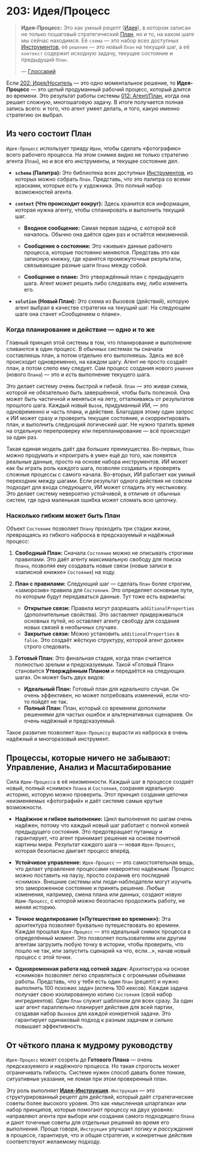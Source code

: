 # 203: Идея/Процесс

> **Идея-Процесс:** Это как умный рецепт ([Идея](./101_concept_idea.md)), в котором записан не только пошаговый стратегический [План](./012_agent_plan.md), но и то, на каком шаге мы сейчас находимся. Её `схема` — это набор всех доступных [Инструментов](./002_agent_tool.md), её `решение` — это _новый_ `План` на текущий шаг, а её `контекст` содержит исходную задачу, текущее состояние и предыдущий `План`.
>
> — [Глоссарий](./000_glossary.md)



Если [202: Идея/Носитель](./202_idea_vessel.md) — это одно моментальное решение, то **Идея-Процесс** — это целый продуманный рабочий процесс, который длится во времени. Это результат работы системы [012: Агент/План](./012_agent_plan.md), когда она решает сложную, многошаговую задачу. В итоге получается полная запись всего: и того, что агент умеет делать, и того, какую именно стратегию он выбрал.

## Из чего состоит План

`Идея-Процесс` использует триаду `Идеи`, чтобы сделать «фотографию» всего рабочего процесса. На этом снимке видно не только стратегию агента (`План`), но и все его инструменты, и текущее состояние дел.

- **`schema` (Палитра):** Это библиотека всех доступных [Инструментов](./002_agent_tool.md), из которых можно собрать `План`. Представь, что это палитра со всеми красками, которые есть у художника. Это полный набор возможностей агента.

- **`context` (Что происходит вокруг):** Здесь хранится вся информация, которая нужна агенту, чтобы спланировать и выполнить текущий шаг.
  - **Входное сообщение:** Самая первая задача, с которой всё началось. Обычно она даётся один раз и остаётся неизменной.



  - **Сообщение о состоянии:** Это «живые» данные рабочего процесса, которые постоянно меняются. Представь это как записную книжку, где хранятся промежуточные результаты, связывающие разные шаги `Плана` между собой.



  - **Сообщение о плане:** Это утверждённый план с предыдущего шага. Агент может решить либо следовать ему, либо изменить его.



- **`solution` (Новый План):** Это схема из Вызовов (действий), которую агент выбрал в качестве стратегии на _текущий_ шаг. На следующем шаге она станет «Сообщением о плане».

### Когда планирование и действие — одно и то же

Главный принцип этой системы в том, что планирование и выполнение сливаются в один процесс. В обычных системах ты сначала составляешь план, а потом отдельно его выполняешь. Здесь же всё происходит одновременно, на каждом шагу. Агент не просто создаёт план, а потом слепо ему следует. Сам процесс создания нового `решения` (нового `Плана`) — это и *есть* выполнение текущего шага.

Это делает систему очень быстрой и гибкой. `План` — это живая схема, которой не обязательно быть завершённой, чтобы быть полезной. Она может быть частичной и меняться на лету, отталкиваясь от результатов прошлого шага. Каждый новый `Вызов`, придуманный ИИ, — это одновременно и часть плана, и действие. Благодаря этому один запрос к ИИ может сразу и проверить текущее состояние, и скорректировать план, и выполнить следующий логический шаг. Не нужно тратить время на отдельную перепроверку или перепланирование — всё происходит за один раз.



Такая единая модель даёт два больших преимущества. Во-первых, `План` можно продумать и «проиграть в уме» ещё до того, как появятся реальные данные, просто на основе набора инструментов. ИИ может как бы играть роль каждого шага, позволяя создавать и проверять сложные процессы с самого начала. Во-вторых, ИИ работает как умный переходник между шагами. Если результат одного действия не совсем подходит для входа следующего, ИИ может сгладить эту нестыковку. Это делает систему невероятно устойчивой, в отличие от обычных систем, где одна маленькая ошибка может сломать всю цепочку.



### Насколько гибким может быть План

Объект `Состояние` позволяет `Плану` проходить три стадии жизни, превращаясь из гибкого наброска в предсказуемый и надёжный процесс:



1.  **Свободный План:** Сначала `Состояние` можно не описывать строгими правилами. Это даёт агенту максимальную свободу для поиска `Плана`, позволяя ему создавать новые связи (новые записи в «записной книжке» `Состояния`) на ходу.

2.  **План с правилами:** Следующий шаг — сделать `План` более строгим, «заморозив» правила для `Состояния`. Это определяет основные пути, по которым будут передаваться данные. Тут тоже есть варианты:
    - **Открытые связи:** Правила могут разрешать `additionalProperties` (дополнительные свойства). Это заставляет придерживаться основных путей, но оставляет агенту свободу для создания новых связей в необычных случаях.
    - **Закрытые связи:** Можно установить `additionalProperties` в `false`. Это создаёт жёсткую структуру, которой агент должен строго следовать.

3.  **Готовый План:** Это финальная стадия, когда план считается полностью зрелым и предсказуемым. Такой «Готовый План» становится **Утверждённым Планом** и передаётся на следующих шагах. Он может быть двух видов:
    - **Идеальный План:** Готовый план для идеального случая. Он очень эффективен, но может потребовать изменений, если что-то пойдёт не так.
    - **Полный План:** План, который со временем дополнили решениями для частых ошибок и альтернативных сценариев. Он очень надёжный и предсказуемый.

Такое развитие позволяет `Идее-Процессу` вырасти из наброска в очень надёжный и многоразовый инструмент.

## Процессы, которые ничего не забывают: Управление, Анализ и Масштабирование

Сила `Идеи-Процесса` в её неизменности. Каждый шаг в процессе создаёт новый, полный «снимок» `Плана` и `Состояния`, сохраняя идеальную историю, которую можно проверить. Этот принцип создания цепочки неизменяемых «фотографий» и даёт системе самые крутые возможности.

- **Надёжное и гибкое выполнение:** Цикл выполнения по шагам очень надёжен, потому что каждый новый шаг работает с полной копией предыдущего состояния. Это предотвращает путаницу и гарантирует, что агент принимает решения на основе понятной картины мира. Результат каждого шага — новая `Идея-Процесс`, которая безопасно двигает процесс вперёд.



- **Устойчивое управление:** `Идея-Процесс` — это самостоятельная вещь, что делает управление процессами невероятно надёжным. Процесс можно поставить на паузу, просто сохранив его последний «снимок». Внешние системы или люди-наблюдатели могут изучить это замороженное состояние и принять решение. Любые изменения, например, смена плана или данных, создают _новую_ `Идею-Процесс`, с которой можно безопасно продолжить работу, не меняя историю.



- **Точное моделирование («Путешествие во времени»):** Эта архитектура позволяет буквально путешествовать во времени. Каждая прошлая `Идея-Процесс` — это идеальный снимок процесса в определённый момент. Это позволяет пользователям или другим агентам загрузить любую точку в истории, чтобы проверить, что пошло не так, или запустить сценарий «а что, если...», начав новый процесс с этой точки.



- **Одновременная работа над сотней задач:** Архитектура на основе «снимков» позволяет легко справляться с огромными объёмами работы. Представь, что у тебя есть один `План` (рецепт) и нужно выполнить 100 похожих задач (испечь 100 кексов). Каждая задача получает свою изолированную копию `Состояния` (свой набор ингредиентов). Один `План` служит шаблоном для всех сразу. За один шаг агент параллельно планирует действия для всей партии, создавая набор `Вызовов` для каждой конкретной задачи. Это гарантирует одинаковый подход к разным задачам и сильно повышает эффективность.



## От чёткого плана к мудрому руководству

`Идея-Процесс` может созреть до **Готового Плана** — очень предсказуемого и надёжного процесса. Но такая строгость может ограничивать гибкость. Системе нужен способ давать более тонкие, ситуативные указания, не ломая при этом проверенный план.

Эту роль выполняет **[Идея-Инструкция](./204_idea_instruction.md)**. `Инструкция` — это структурированный рецепт для действий, который даёт стратегические советы более высокого уровня. Это как «мысленная шпаргалка» или набор принципов, которые помогают процессу на двух уровнях: направляют агента при выборе или создании самого подходящего `Плана` и дают точечные советы для отдельных решений во время его выполнения. Проще говоря, `Инструкция` улучшает _логику_ и _рассуждения_ в процессе, гарантируя, что и общая стратегия, и конкретные действия соответствуют желаемому подходу.

